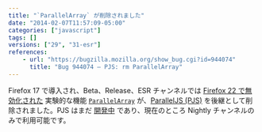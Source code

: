 ```yaml
---
title: "`ParallelArray` が削除されました"
date: "2014-02-07T11:57:09-05:00"
categories: ["javascript"]
tags: []
versions: ["29", "31-esr"]
references:
    - url: "https://bugzilla.mozilla.org/show_bug.cgi?id=944074"
      title: "Bug 944074 – PJS: rm ParallelArray"
---
```

Firefox 17 で導入され、Beta、Release、ESR チャンネルでは [Firefox 22 で無効化された](https://www.fxsitecompat.dev/ja/docs/2013/parallelarray-is-now-disabled-in-beta-release-and-esr/) 実験的な機能 [`ParallelArray`](https://developer.mozilla.org/docs/Web/JavaScript/Reference/Global_Objects/ParallelArray) が、[ParallelJS (PJS)](http://smallcultfollowing.com/babysteps/blog/2013/10/29/pjs-roadmap/) を後継として削除されました。PJS はまだ [開発中](https://bugzilla.mozilla.org/show_bug.cgi?id=801869) であり、現在のところ Nightly チャンネルのみで利用可能です。
